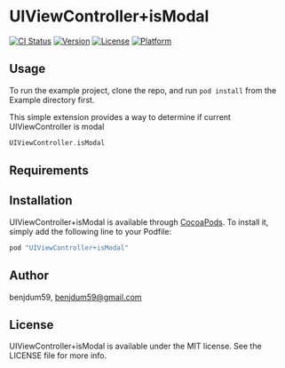 # UIViewController+isModal

[![CI Status](http://img.shields.io/travis/benjamindum/isModal.svg?style=flat)](https://travis-ci.org/benjdum59/UIViewController+isModal)
[![Version](https://img.shields.io/cocoapods/v/UIViewController+isModal.svg?style=flat)](http://cocoapods.org/pods/UIViewController+isModal)
[![License](https://img.shields.io/cocoapods/l/UIViewController+isModal.svg?style=flat)](http://cocoapods.org/pods/UIViewController+isModal)
[![Platform](https://img.shields.io/cocoapods/p/UIViewController+isModal.svg?style=flat)](http://cocoapods.org/pods/UIViewController+isModal)

## Usage

To run the example project, clone the repo, and run `pod install` from the Example directory first.

This simple extension provides a way to determine if current UIViewController is modal
```swift
UIViewController.isModal
```

## Requirements

## Installation

UIViewController+isModal is available through [CocoaPods](http://cocoapods.org). To install
it, simply add the following line to your Podfile:

```ruby
pod "UIViewController+isModal"
```

## Author

benjdum59, benjdum59@gmail.com

## License

UIViewController+isModal is available under the MIT license. See the LICENSE file for more info.
